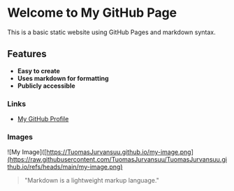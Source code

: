 # Welcome to My GitHub Page

This is a basic static website using GitHub Pages and markdown syntax.

## Features

- **Easy to create**
- **Uses markdown for formatting**
- **Publicly accessible**

### Links

- [My GitHub Profile](https://github.com/TuomasJurvansuu)

### Images

![My Image]([https://TuomasJurvansuu.github.io/my-image.png](https://raw.githubusercontent.com/TuomasJurvansuu/TuomasJurvansuu.github.io/refs/heads/main/my-image.png)

> "Markdown is a lightweight markup language."

